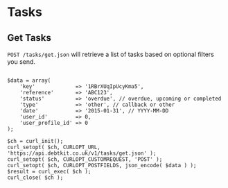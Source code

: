 Tasks
=======

## Get Tasks ##

`POST /tasks/get.json` will retrieve a list of tasks based on optional filters you send.

```

$data = array(
    'key'             => '1RBrXUqIpUcyKma5',
    'reference'       => 'ABC123',
    'status'          => 'overdue', // overdue, upcoming or completed
    'type'            => 'other', // callback or other
    'date'            => '2015-01-31', // YYYY-MM-DD
    'user_id'         => 0,
    'user_profile_id' => 0
);

$ch = curl_init();
curl_setopt( $ch, CURLOPT_URL, 'https://api.debtkit.co.uk/v1/tasks/get.json' );
curl_setopt( $ch, CURLOPT_CUSTOMREQUEST, 'POST' );
curl_setopt( $ch, CURLOPT_POSTFIELDS, json_encode( $data ) );
$result = curl_exec( $ch );
curl_close( $ch );

```
